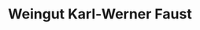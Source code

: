 ---
title: "Weingut Karl-Werner Faust"
url: /eltville-am-rhein/weingut-karl-werner-faust/
shop: Spirituosen
---